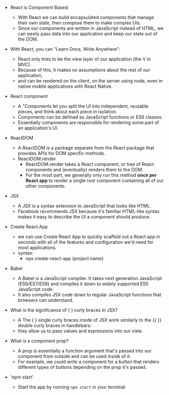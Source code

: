 - React is Component Based:

  - With React we can build encapsulated components that manage their own state, then compose them to make complex UIs.
  - Since our components are written in JavaScript instead of HTML, we can easily pass data into our application and keep our state out of the DOM.

- With React, you can "Learn Once, Write Anywhere":

  - React only tries to be the view layer of our application (the V in MVC).
  - Because of this, it makes no assumptions about the rest of our application,
  - and can be rendered on the client, on the server using node, even in native mobile applications with React Native.

- React component

  - A "Components let you split the UI into independent, reusable pieces, and think about each piece in isolation.
  - Components can be defined as JavaScript functions or ES6 classes.
  - Essentially components are responsible for rendering some part of an application's UI.

- ReactDOM

  - A ReactDOM is a package separate from the React package that provides APIs for DOM specific methods.
  - ReactDOM.render
    - ReactDOM.render takes a React component, or tree of React components and (eventually) renders them to the DOM.
    - For the most part, we generally only run this method **once per React app** to render a single root component containing all of our other components.

- JSX

  - A JSX is a syntax extension to JavaScript that looks like HTML.
  - Facebook recommends JSX because it's familiar HTML-like syntax makes it easy to describe the UI a component should produce.

- Create React App

  - we can use Create React App to quickly scaffold out a React app in seconds with all of the features and configuration we'd need for most applications.
  - syntax:
    - npx create-react-app {project name}

- Babel

  - A Babel is a JavaScript compiler. It takes next generation JavaScript (ES6/ES7/ES8) and compiles it down to widely supported ES5 JavaScript code.
  - It also compiles JSX code down to regular JavaScript functions that browsers can understand.

- What is the significance of { } curly braces in JSX?

  - A The { } single curly braces inside of JSX work similarly to the {{ }} double curly braces in handlebars:
  - they allow us to pass values and expressions into our view.

- What is a component prop?

  - A prop is essentially a function argument that's passed into our component from outside and can be used inside of it.
  - For example, we could write a component for a button that renders different types of buttons depending on the prop it's passed.

- 'npm start'
  - Start the app by running `npm start` in your terminal
